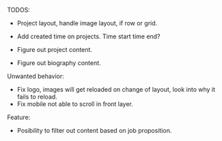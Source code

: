 TODOS:

- Project layout, handle image layout, if row or grid.
- Add created time on projects. Time start time end?

- Figure out project content.
- Figure out biography content.

Unwanted behavior:

- Fix logo, images will get reloaded on change of layout, look into why it fails to reload.
- Fix mobile not able to scroll in front layer.

Feature:

- Posibility to filter out content based on job proposition.
